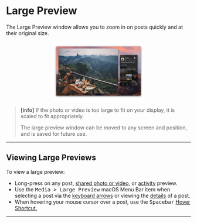 # Large Preview

The Large Preview window allows you to zoom in on posts quickly and at their original size.

<p style="text-align: center; margin-top: 1em;"><img src="/views/assets/large-preview.png" width="50%" height="50%" /></p>

> **[info]**
> If the photo or video is too large to fit on your display, it is scaled to fit appropriately.
>
> The large preview window can be moved to any screen and position, and is saved for future use.

------

## Viewing Large Previews

To view a large preview:

- Long-press on any post, [shared photo or video](//views/conversations/messages.md), or [activity](//views/activity.md) preview.
- Use the <kbd>Media > Large Preview</kbd> macOS Menu Bar item when selecting a post via the [keyboard arrows](/misc/keyboard-shortcuts.md) or viewing the [details](/views/detailview.md) of a post.
- When hovering your mouse cursor over a post, use the <kbd>Spacebar</kbd> [Hover Shortcut.](//misc/hover-shortcuts.md)

------